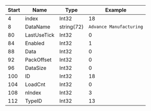 |Start|Name|Type|Example|
|---|---|---|---|
|4|index|Int32|18|
|8|DataName|string(72)|`Advance Manufacturing`|
|80|LastUseTick|Int32|0|
|84|Enabled|Int32|1|
|88|Data|Int32|0|
|92|PackOffset|Int32|0|
|96|DataSize|Int32|0|
|100|ID|Int32|18|
|104|LoadCnt|Int32|0|
|108|nIndex|Int32|3|
|112|TypeID|Int32|13|